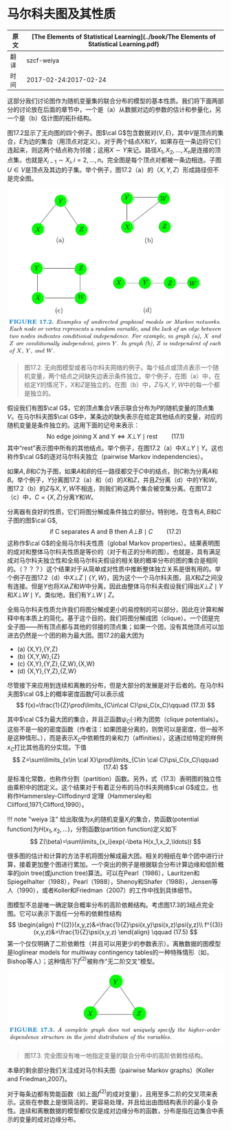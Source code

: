 # 马尔科夫图及其性质

| 原文   | [The Elements of Statistical Learning](../book/The Elements of Statistical Learning.pdf) |
| ---- | ---------------------------------------- |
| 翻译   | szcf-weiya                               |
| 时间   | 2017-02-24:2017-02-24                    |

这部分我们讨论图作为随机变量集的联合分布的模型的基本性质。我们将下面两部分的讨论放在后面的章节中，一个是（a）从数据对边的参数的估计和参量化，另一个是（b）估计图的拓扑结构。

图17.2显示了无向图的四个例子。图$\cal G$包含数据对$(V,E)$，其中$V$是顶点的集合，$E$为边的集合（用顶点对定义）。对于两个结点$X$和$Y$，如果存在一条边将它们连起来，则这两个结点称为邻接；这用$X\sim Y$来记。路径$X_1,X_2,\ldots, X_n$是连接的顶点集，也就是$X_{i-1}\sim X_i,i=2,\ldots,n$。完全图是每个顶点对都被一条边相连。子图$U\in V$是顶点及其边的子集。举个例子，图17.2（a）的$（X,Y,Z）$形成路径但不是完全图。

![](../img/17/fig17.2.png)

> 图17.2. 无向图模型或者马尔科夫网络的例子。每个结点或顶点表示一个随机变量，两个结点之间缺失边表示条件独立。举个例子，在图（a）中，在给定$Y$的情况下，$X$和$Z$是独立的。在图（b）中，$Z$与$X,Y,W$中的每一个都是独立的。

假设我们有图$\cal G$，它的顶点集合$V$表示联合分布为$P$的随机变量的顶点集$V$。在马尔科夫图$\cal G$中，某条边的缺失表示在给定其他结点的变量，对应的随机变量是条件独立的。这用下面的记号来表示：
$$
\text{No edge joining X and Y}\Leftrightarrow X\bot Y\mid \text{rest}\qquad (17.1)
$$
其中“rest”表示图中所有的其他结点。举个例子，在图17.2（a）中$X\bot Y\mid Y$。这也称作$\cal G$的逐对马尔科夫独立（pairwise Markov independencies）。

如果$A,B$和$C$为子图，如果$A$和$B$的任一路径都交于$C$中的结点，则$C$称为分离$A$和$B$。举个例子，$Y$分离图17.2（a）和（d）的$X$和$Z$，并且$Z$分离（d）中的$Y$和$W$。图17.2（b）的$Z$与$X,Y,W$不相连，则我们称这两个集合被空集分离。在图17.2（c）中，$C=\{X,Z\}$分离$Y$和$W$。

分离器有良好的性质，它们将图分解成条件独立的部分。特别地，在含有$A,B$和$C$子图的图$\cal G$,
$$
\text{if C separates A and B then }A\bot B\mid C\qquad (17.2)
$$
这称作$\cal G$的全局马尔科夫性质（global Markov properties）。结果表明图的成对和整体马尔科夫性质是等价的（对于有正的分布的图）。也就是，具有满足成对马尔科夫独立性和全局马尔科夫假设的相关联的概率分布的图的集合是相同的。（？？？）这个结果对于从简单成对性质中推断整体独立关系是很有用的。举个例子在图17.2（d）中$X\bot Z\mid\{Y,W\}$，因为这个一个马尔科夫图，且$X$和$Z$之间没有连接。但是$Y$也将$X$从$Z$和$W$中分离，因此由整体马尔科夫假设我们得出$X\bot Z\mid Y$和$X\bot W\mid Y$。类似地，我们有$Y\bot W\mid Z$。

全局马尔科夫性质允许我们将图分解成更小的易控制的可以部分，因此在计算和解释中有本质上的简化。基于这个目的，我们将图分解成团（clique）。一个团是完全子图——所有顶点都与其他的邻接的顶点集；如果一个团，没有其他顶点可以加进去仍然是一个团的称为最大团。图17.2的最大团为

- (a) {X,Y},{Y,Z}
- (b) {X,Y,W},{Z}
- (c) {X,Y},{Y,Z},{Z,W},{X,W}
- (d) {X,Y},{Y,Z},{Z,W}

尽管接下来应用到连续和离散的分布，但是大部分的发展是对于后者的。在马尔科夫图$\cal G$上的概率密度函数$f$可以表示成
$$
f(x)=\frac{1}{Z}\prod\limits_{C\in\cal C}\psi_C(x_C)\qquad (17.3)
$$


其中$\cal C$为最大团的集合，并且正函数$\psi_C(\cdot)$称为团势（clique potentials）。这些不是一般的密度函数（作者注：如果团是分离的，则势可以是密度，但一般不是这种情形。），而是表示$X_C$中依赖性的亲和力（affinities），这通过给特定的样例$x_C$打比其他高的分实现。下值
$$
Z=\sum\limits_{x\in \cal X}\prod\limits_{C\in \cal C}\psi_C(x_C)\qquad (17.4)
$$
是标准化常数，也称作分割（partition）函数。另外，式（17.3）表明图的独立性由乘积中的团定义。这个结果对于有着正分布的马尔科夫网络$\cal G$成立。也称作Hammersley-Cliffodinyrd 定理（Hammersley和Clifford,1971;Clifford,1990）。

!!! note "weiya 注"
	给出取值为$x_i$的随机变量$X_i$的集合，势函数(potential function)为$H(x_1,x_2,\ldots)$，分割函数(partition function)定义如下
	$$
	Z(\beta)=\sum\limits_{x_i}exp(-\beta H(x_1,x_2,\ldots))
	$$

很多图的估计和计算的方法手机将图分解成最大团。相关的相纸在单个团中进行计算，接着更加整个图进行累加。一个突出的例子是根据联合分布计算边缘和低阶概率的join tree(或junction tree)算法。可以在Pearl（1986），Lauritzen和Spiegelhalter（1988），Pearl（1988），Shenoy和Shafer（1988），Jensen等人（1990），或者Koller和Friedman（2007）的工作中找到具体细节。

图模型不总是唯一确定联合概率分布的高阶依赖结构。考虑图17.3的3结点完全图。它可以表示下面任一分布的依赖性结构
$$
\begin{align}
f^{(2)}(x,y,z)&=\frac{1}{Z}\psi(x,y)\psi(x,z)\psi(y,z)\\
f^{(3)}(x,y,z)&=\frac{1}{Z}\psi(x,y,z)
\end{align}
\qquad (17.5)
$$
第一个仅仅明确了二阶依赖性（并且可以用更少的参数表示）。离散数据的图模型是loglinear models for multiway contingency tables的一种特殊情形（如，Bishop等人）；这种情形下$f^{(2)}$被称作“无二阶交叉”模型。

![](../img/17/fig17.3.png)

> 图17.3. 完全图没有唯一地指定变量的联合分布中的高阶依赖性结构。

本章的剩余部分我们关注成对马尔科夫图（pairwise Markov graphs）(Koller and Friedman,2007)。

对于每条边都有势能函数（如上面$f^{(2)}$的成对变量），且用至多二阶的交叉项来表示。这些在参数上是很简洁的，更容易处理，并且给出由图结构表示的最小复杂性。连续和离散数据的模型都仅仅是成对边缘分布的函数，分布是指在边集合中表示的变量的成对边缘分布。
